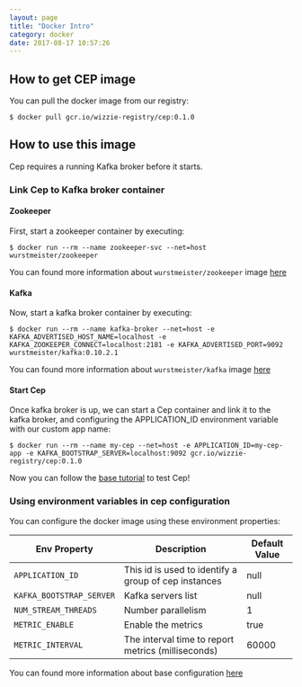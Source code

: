 ```yaml
---
layout: page
title: "Docker Intro"
category: docker
date: 2017-08-17 10:57:26
---
```


## How to get CEP image
You can pull the docker image from our registry:
```
$ docker pull gcr.io/wizzie-registry/cep:0.1.0
```

## How to use this image

Cep requires a running Kafka broker before it starts.
### Link Cep to Kafka broker container

#### Zookeeper

First, start a zookeeper container by executing:

```
$ docker run --rm --name zookeeper-svc --net=host wurstmeister/zookeeper
```

You can found more information about `wurstmeister/zookeeper` image [here](https://hub.docker.com/r/wurstmeister/zookeeper)

#### Kafka
Now, start a kafka broker container by executing:

```
$ docker run --rm --name kafka-broker --net=host -e KAFKA_ADVERTISED_HOST_NAME=localhost -e KAFKA_ZOOKEEPER_CONNECT=localhost:2181 -e KAFKA_ADVERTISED_PORT=9092 wurstmeister/kafka:0.10.2.1
```
You can found more information about `wurstmeister/kafka` image [here](https://hub.docker.com/r/wurstmeister/kafka)

#### Start Cep

Once kafka broker is up, we can start a Cep container and link it to the kafka broker, and configuring the APPLICATION_ID environment variable with our custom app name:

```
$ docker run --rm --name my-cep --net=host -e APPLICATION_ID=my-cep-app -e KAFKA_BOOTSTRAP_SERVER=localhost:9092 gcr.io/wizzie-registry/cep:0.1.0
```
Now you can follow the [base tutorial](http://www.wizzie.io/zz-cep/getting/getting-started.html) to test Cep!

### Using environment variables in cep configuration

You can configure the docker image using these environment properties:

| Env Property   |      Description      |  Default Value |
|----------|---------------|-------|
| `APPLICATION_ID` |  This id is used to identify a group of cep instances | null |
| `KAFKA_BOOTSTRAP_SERVER` |  Kafka servers list | null |
| `NUM_STREAM_THREADS` |  Number parallelism | 1|
| `METRIC_ENABLE` | Enable the metrics |  true  |
| `METRIC_INTERVAL`|The interval time to report metrics (milliseconds) | 60000 |

You can found more information about base configuration [here](http://www.wizzie.io/zz-cep/conf/base-configuration.html)
